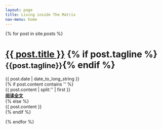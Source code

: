 ```yaml
---
layout: page
title: Living inside The Matrix
nav-menu: home
---
```


{% for post in site.posts %}

<div class="page-header">
  <h1><a href="{{ BASE_PATH }}{{ post.url }}">{{ post.title }}</a> {% if post.tagline %}<small>{{post.tagline}}</small>{% endif %}</h1>
</div>

<div class="row-fluid post-full">
  <div class="span12">
    <div class="date">
      <span>{{ post.date | date_to_long_string }}</span>
    </div>
    {% if post.content contains '<!--more-->' %}
      <div class="content">
        {{ post.content | split:'<!--more-->' | first }}
      </div>
      <div class="text-right more-button-container">
        <a href="{{ BASE_PATH }}{{ post.url }}"> <b>阅读全文</b> </a>
      </div>	
    {% else %}
      <div class="content">
        {{ post.content }}
      </div>
    {% endif %}
  </div>
</div>

{% endfor %}
